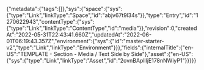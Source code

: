 {"metadata":{"tags":[]},"sys":{"space":{"sys":{"type":"Link","linkType":"Space","id":"abjv67t9l34s"}},"type":"Entry","id":"1270622943","contentType":{"sys":{"type":"Link","linkType":"ContentType","id":"media"}},"revision":0,"createdAt":"2022-05-31T22:43:41.660Z","updatedAt":"2022-06-01T06:19:43.357Z","environment":{"sys":{"id":"master-starter-v2","type":"Link","linkType":"Environment"}}},"fields":{"internalTitle":{"en-US":"TEMPLATE - Section - Media / Text Side by Side"},"asset":{"en-US":{"sys":{"type":"Link","linkType":"Asset","id":"2ovnBApllljE178nNWiyP1"}}}}}